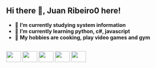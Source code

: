 ## Hi there 👋, **Juan Ribeiro0** here!

- 🔭 **I’m currently studying system information**
- 📕 **I’m currently learning python, c#, javascript**
- 🤩 **My hobbies are cooking, play video games and gym**
##
<div>
<img align ="center" height="30" width="40" src="https://cdn.jsdelivr.net/gh/devicons/devicon@latest/icons/csharp/csharp-original.svg" />
<img align ="center" height="30" width="40"src="https://cdn.jsdelivr.net/gh/devicons/devicon@latest/icons/html5/html5-original.svg" /> 
<img align ="center" height="30" width="40" src="https://cdn.jsdelivr.net/gh/devicons/devicon@latest/icons/css3/css3-original.svg" />
<img align ="center" height="30" width="40" src="https://cdn.jsdelivr.net/gh/devicons/devicon@latest/icons/javascript/javascript-original.svg" /> 
<img align ="center" height="30" width="40" src="https://cdn.jsdelivr.net/gh/devicons/devicon@latest/icons/mysql/mysql-original-wordmark.svg" />
</div>
          
          
          
          
          
